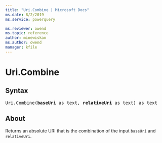 ```yaml
---
title: "Uri.Combine | Microsoft Docs"
ms.date: 8/2/2019
ms.service: powerquery

ms.reviewer: owend
ms.topic: reference
author: minewiskan
ms.author: owend
manager: kfile
---
```

# Uri.Combine

## Syntax

<pre>
Uri.Combine(<b>baseUri</b> as text, <b>relativeUri</b> as text) as text
</pre>
  
## About  
Returns an absolute URI that is the combination of the input `baseUri` and `relativeUri`.

